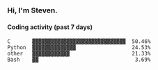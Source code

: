### Hi, I'm Steven.

#### Coding activity (past 7 days)
```
C       ▓▓▓▓▓▓▓▓▓▓▓▓▓▓▓▓▓▓▓▓▓▓▓▓▓▓▓▓▓▓  50.46%
Python  ▓▓▓▓▓▓▓▓▓▓▓▓▓▓                  24.53%
other   ▓▓▓▓▓▓▓▓▓▓▓▓                    21.33%
Bash    ▓▓                               3.69%
```
